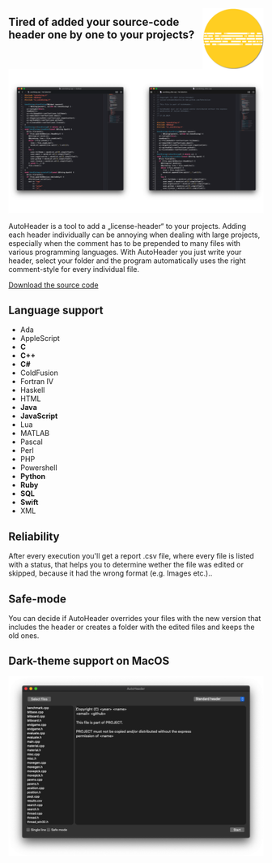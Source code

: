 <img src="/Screenshots/logoPrev.png" align="right"
     title="AutoHeader Icon by Julian Schnabel" width="120" height="120">

## Tired of added your source-code header one by one to your projects?
![How it works](/Screenshots/Howitworks.png)



AutoHeader is a tool to add a „license-header“ to your projects. Adding each header individually can be annoying when dealing with large projects, especially when the comment has to be prepended to many files with various programming languages. With AutoHeader you just write your header, select your folder and the program automatically uses the right comment-style for every individual file.

[Download the source code](https://github.com/SchnJulian/AutoHeader/archive/master.zip)

## Language support
 * Ada
 * AppleScript
 * **C**
 * **C++**
 * **C#**
 * ColdFusion
 * Fortran IV
 * Haskell
 * HTML
 * **Java**
 * **JavaScript**
 * Lua
 * MATLAB
 * Pascal
 * Perl
 * PHP
 * Powershell
 * **Python**
 * **Ruby**
 * **SQL**
 * **Swift**
 * XML

## Reliability
After every execution you'll get a report .csv file, where every file is listed with a status, that helps you to determine wether the file was edited or skipped, because it had the wrong format (e.g. Images etc.)..

## Safe-mode
You can decide if AutoHeader overrides your files with the new version that includes the header or creates a folder with the edited files and keeps the old ones.

## Dark-theme support on MacOS

![DarkthemeVLightTheme](/Screenshots/Autoheader_Darkmode.png)
